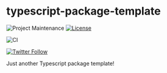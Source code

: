# typescript-package-template

![Project Maintenance](https://img.shields.io/maintenance/yes/2022.svg)
[![License](https://img.shields.io/github/license/PedroLamas/typescript-package-template.svg)](https://github.com/pedrolamas/typescript-package-template/blob/master/LICENSE)

![CI](https://github.com/pedrolamas/typescript-package-template/workflows/CI/badge.svg)

[![Twitter Follow](https://img.shields.io/twitter/follow/pedrolamas?style=social)](https://twitter.com/pedrolamas)

Just another Typescript package template!
